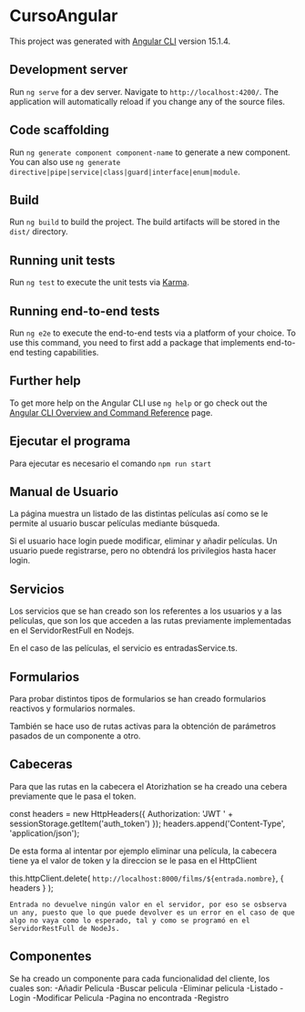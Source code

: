 # CursoAngular

This project was generated with [Angular CLI](https://github.com/angular/angular-cli) version 15.1.4.

## Development server

Run `ng serve` for a dev server. Navigate to `http://localhost:4200/`. The application will automatically reload if you change any of the source files.

## Code scaffolding

Run `ng generate component component-name` to generate a new component. You can also use `ng generate directive|pipe|service|class|guard|interface|enum|module`.

## Build

Run `ng build` to build the project. The build artifacts will be stored in the `dist/` directory.

## Running unit tests

Run `ng test` to execute the unit tests via [Karma](https://karma-runner.github.io).

## Running end-to-end tests

Run `ng e2e` to execute the end-to-end tests via a platform of your choice. To use this command, you need to first add a package that implements end-to-end testing capabilities.

## Further help

To get more help on the Angular CLI use `ng help` or go check out the [Angular CLI Overview and Command Reference](https://angular.io/cli) page.

## Ejecutar el programa

Para ejecutar es necesario el comando `npm run start`

## Manual de Usuario  

La página muestra un listado de las distintas películas así como se le permite al usuario buscar películas mediante búsqueda. 

Si el usuario hace login puede modificar, eliminar y añadir películas. 
Un usuario puede registrarse, pero no obtendrá los privilegios hasta hacer login. 

## Servicios  

Los servicios que se han creado son los referentes a los usuarios y a las películas, que son los que acceden a las rutas previamente implementadas en el ServidorRestFull en Nodejs.  

En el caso de las películas, el servicio es entradasService.ts.

## Formularios  

Para probar distintos tipos de formularios se han creado formularios reactivos y formularios normales.

También se hace uso de rutas activas para la obtención de parámetros pasados de un componente a otro.

## Cabeceras

Para que las rutas en la cabecera el Atorizhation se ha creado una cebera previamente que le pasa el token.

 const headers = new HttpHeaders({
      Authorization: 'JWT ' + sessionStorage.getItem('auth_token')
    });
    headers.append('Content-Type', 'application/json');

  De esta forma al intentar por ejemplo eliminar una película, la cabecera tiene ya el valor de token y la direccion se le pasa en el HttpClient  

  this.httpClient.delete<any>(
      `http://localhost:8000/films/${entrada.nombre}`,
      { headers }
    );

    Entrada no devuelve ningún valor en el servidor, por eso se osbserva un any, puesto que lo que puede devolver es un error en el caso de que algo no vaya como lo esperado, tal y como se programó en el ServidorRestFull de NodeJs.

## Componentes

Se ha creado un componente para cada funcionalidad del cliente, los cuales son:
-Añadir Pelicula
-Buscar pelicula
-Eliminar pelicula
-Listado
-Login
-Modificar Pelicula
-Pagina no encontrada
-Registro
